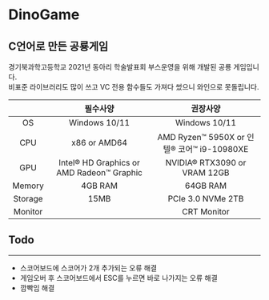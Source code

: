 # DinoGame
C언어로 만든 공룡게임
--------
경기북과학고등학교 2021년 동아리 학술발표회 부스운영을 위해 개발된 공룡 게임입니다.<br>
비표준 라이브러리도 많이 쓰고 VC 전용 함수들도 가져다 썼으니 와인으로 못돌립니다.

||필수사양|권장사양|
|:---:|:---:|:---:|
|OS|Windows 10/11|Windows 10/11|
|CPU|x86 or AMD64|AMD Ryzen™ 5950X or 인텔® 코어™ i9-10980XE|
|GPU|Intel® HD Graphics or AMD Radeon™ Graphic|NVIDIA® RTX3090 or VRAM 12GB|
|Memory|4GB RAM|64GB RAM|
|Storage|15MB|PCIe 3.0 NVMe 2TB|
|Monitor||CRT Monitor|

## Todo
---------
* 스코어보드에 스코어가 2개 추가되는 오류 해결
* 게임오버 후 스코어보드에서 ESC를 누르면 바로 나가지는 오류 해결
* 깜빡임 해결
